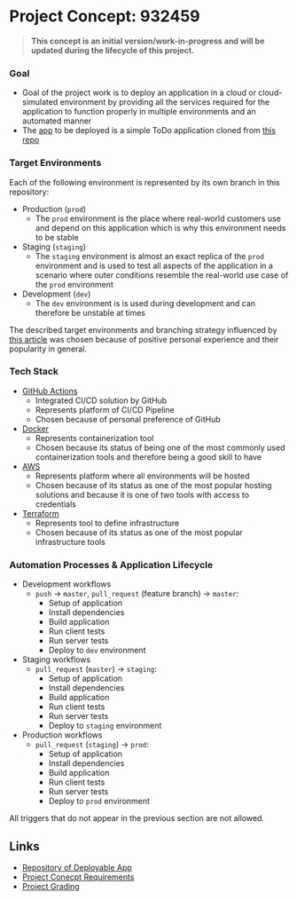 # Project Concept: 932459

> **This concept is an initial version/work-in-progress and will be updated during the lifecycle of this project.**

### Goal

- Goal of the project work is to deploy an application in a cloud or cloud-simulated environment by providing all the services required for the application to function properly in multiple environments and an automated manner
- The [app](./deployable/) to be deployed is a simple ToDo application cloned from [this repo](https://github.com/lucendio/lecture-devops-app)

### Target Environments

Each of the following environment is represented by its own branch in this repository:

- Production (`prod`)
  - The `prod` environment is the place where real-world customers use and depend on this application which is why this environment needs to be stable
- Staging (`staging`)
  - The `staging` environment is almost an exact replica of the `prod` environment and is used to test all aspects of the application in a scenario where outer conditions resemble the real-world use case of the `prod` environment
- Development (`dev`)
  - The `dev` environment is is used during development and can therefore be unstable at times

The described target environments and branching strategy influenced by [this article](https://dev.to/preethamsathyamurthy/git-branching-and-branching-strategy-4mci) was chosen because of positive personal experience and their popularity in general.

### Tech Stack

- [GitHub Actions](https://github.com/features/actions)
  - Integrated CI/CD solution by GitHub
  - Represents platform of CI/CD Pipeline
  - Chosen because of personal preference of GitHub
- [Docker](https://www.docker.com)
  - Represents containerization tool
  - Chosen because its status of being one of the most commonly used containerization tools and therefore being a good skill to have
- [AWS](https://aws.amazon.com/)
  - Represents platform where all environments will be hosted
  - Chosen because of its status as one of the most popular hosting solutions and because it is one of two tools with access to credentials
- [Terraform](https://www.terraform.io)
  - Represents tool to define infrastructure
  - Chosen because of its status as one of the most popular infrastructure tools

### Automation Processes & Application Lifecycle

- Development workflows
  - `push` -> `master`, `pull_request` (feature branch) -> `master`:
    - Setup of application
    - Install dependencies
    - Build application
    - Run client tests
    - Run server tests
    - Deploy to `dev` environment
- Staging workflows
  - `pull_request` (`master`) -> `staging`:
    - Setup of application
    - Install dependencies
    - Build application
    - Run client tests
    - Run server tests
    - Deploy to `staging` environment
- Production workflows
  - `pull_request` (`staging`) -> `prod`:
    - Setup of application
    - Install dependencies
    - Build application
    - Run client tests
    - Run server tests
    - Deploy to `prod` environment

All triggers that do not appear in the previous section are not allowed.

## Links

- [Repository of Deployable App](https://github.com/lucendio/lecture-devops-app)
- [Project Conecpt Requirements](https://github.com/lucendio/lecture-devops-infos/blob/main/assignments/deliverables/project_concept.md)
- [Project Grading](https://github.com/lucendio/lecture-devops-infos/blob/main/grading.md)
